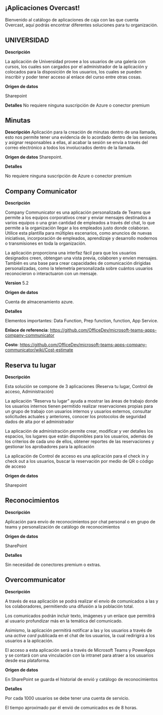 ## ¡Aplicaciones Overcast!

Bienvenido al catálogo de aplicaciones de caja con las que cuenta Overcast, aquí podrás encontrar diferentes soluciones para tu organización.

## UNIVERSIDAD

**Descripción**

La aplicación de Universidad provee a los usuarios de una galería con cursos, los cuales son cargados por el administrador de la aplicación y colocados para la disposición de los usuarios, los cuales se pueden inscribir y poder tener acceso al enlace del curso entre otras cosas.

**Origen de datos**

Sharepoint

**Detalles**
No requiere ninguna suscripción de Azure o conector premium

## Minutas

**Descripción**
Aplicación para la creación de minutas dentro de una llamada, esto nos permite tener una evidencia de lo acordado dentro de las sesiones y asignar responsables a ellas, al acabar la sesión se envía a través del correo electrónico a todos los involucrados dentro de la llamada.

**Origen de datos**
Sharepoint.

**Detalles**

No requiere ninguna suscripción de Azure o conector premium

## Company Comunicator

**Descripción**

Company Communicator es una aplicación personalizada de Teams que permite a los equipos corporativos crear y enviar mensajes destinados a varios equipos o una gran cantidad de empleados a través del chat, lo que permite a la organización llegar a los empleados justo donde colaboran. Utilice esta plantilla para múltiples escenarios, como anuncios de nuevas iniciativas, incorporación de empleados, aprendizaje y desarrollo modernos o transmisiones en toda la organización.

La aplicación proporciona una interfaz fácil para que los usuarios designados creen, obtengan una vista previa, colaboren y envíen mensajes. También es una base para crear capacidades de comunicación dirigidas personalizadas, como la telemetría personalizada sobre cuántos usuarios reconocieron o interactuaron con un mensaje.

**Version**
5.2

**Origen de datos** 

Cuenta de almacenamiento azure.

**Detalles**

Elementos importantes: Data Function, Prep function, function, App Service.

**Enlace de referencia**: https://github.com/OfficeDev/microsoft-teams-apps-company-communicator

**Costo**: https://github.com/OfficeDev/microsoft-teams-apps-company-communicator/wiki/Cost-estimate

## Reserva tu lugar

**Descripción**

Esta solución se compone de 3 aplicaciones (Reserva tu lugar, Control de acceso, Administración)

La aplicación “Reserva tu lugar” ayuda a mostrar las áreas de trabajo donde los usuarios internos tienen permitido realizar reservaciones propias para un grupo de trabajo con usuarios internos y usuarios externos, consultar solicitudes actuales y anteriores, conocer los protocolos de seguridad dados de alta por el administrador

La aplicación de administración permite crear, modificar y ver detalles los espacios, los lugares que están disponibles para los usuarios, además de los criterios de cada uno de ellos, obtener reportes de las reservaciones y gestionar los aprobadores para la aplicación

La aplicación de Control de acceso es una aplicación para el check in y check out a los usuarios, buscar la reservación por medio de QR o código de acceso

**Origen de datos** 

Sharepoint

## Reconocimientos

**Descripción**

Aplicación para envío de reconocimientos por chat personal o en grupo de teams y personalización de catálogo de reconocimientos

**Origen de datos**

SharePoint

**Detalles**

Sin necesidad de conectores premium o extras.

## Overcommunicator

**Descripción** 

A través de esa aplicación se podrá realizar el envío de comunicados a las y los colaboradores, permitiendo una difusión a la población total.

Los comunicados podrán incluir texto, imágenes y un enlace que permitirá al usuario profundizar más en la temática del comunicado.

Asimismo, la aplicación permitirá notificar a las y los usuarios a través de una *active card* publicada en el chat de los usuarios, la cual redirigirá a los usuarios a la aplicación.

El acceso a esta aplicación será a través de Microsoft Teams y PowerApps y se contará con una vinculación con la intranet para atraer a los usuarios desde esa plataforma.

**Origen de datos** 

En SharePoint se guarda el historial de envió y catálogo de reconocimientos

**Detalles**

Por cada 1000 usuarios se debe tener una cuenta de servicio.

El tiempo aproximado par él envió de comunicados es de 8 horas.
